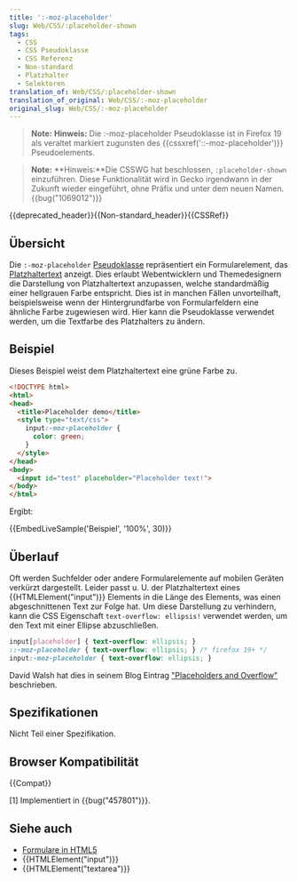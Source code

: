 ```yaml
---
title: ':-moz-placeholder'
slug: Web/CSS/:placeholder-shown
tags:
  - CSS
  - CSS Pseudoklasse
  - CSS Referenz
  - Non-standard
  - Platzhalter
  - Selektoren
translation_of: Web/CSS/:placeholder-shown
translation_of_original: Web/CSS/:-moz-placeholder
original_slug: Web/CSS/:-moz-placeholder
---
```

> **Note:** **Hinweis:** Die :-moz-placeholder Pseudoklasse ist in Firefox 19 als veraltet markiert zugunsten des {{cssxref('::-moz-placeholder')}} Pseudoelements.

> **Note:** **Hinweis:**Die CSSWG hat beschlossen, `:placeholder-shown` einzuführen. Diese Funktionalität wird in Gecko irgendwann in der Zukunft wieder eingeführt, ohne Präfix und unter dem neuen Namen. {{bug("1069012")}}

{{deprecated_header}}{{Non-standard_header}}{{CSSRef}}

## Übersicht

Die `:-moz-placeholder` [Pseudoklasse](/de/docs/Web/CSS/Pseudo-classes) repräsentiert ein Formularelement, das [Platzhaltertext](/de/docs/Web/Guide/HTML/Formulare_in_HTML#Das_placeholder_Attribut) anzeigt. Dies erlaubt Webentwicklern und Themedesignern die Darstellung von Platzhaltertext anzupassen, welche standardmäßig einer hellgrauen Farbe entspricht. Dies ist in manchen Fällen unvorteilhaft, beispielsweise wenn der Hintergrundfarbe von Formularfeldern eine ähnliche Farbe zugewiesen wird. Hier kann die Pseudoklasse verwendet werden, um die Textfarbe des Platzhalters zu ändern.

## Beispiel

Dieses Beispiel weist dem Platzhaltertext eine grüne Farbe zu.

```html
<!DOCTYPE html>
<html>
<head>
  <title>Placeholder demo</title>
  <style type="text/css">
    input:-moz-placeholder {
      color: green;
    }
  </style>
</head>
<body>
  <input id="test" placeholder="Placeholder text!">
</body>
</html>
```

Ergibt:

{{EmbedLiveSample('Beispiel', '100%', 30)}}

## Überlauf

Oft werden Suchfelder oder andere Formularelemente auf mobilen Geräten verkürzt dargestellt. Leider passt u. U. der Platzhaltertext eines {{HTMLElement("input")}} Elements in die Länge des Elements, was einen abgeschnittenen Text zur Folge hat. Um diese Darstellung zu verhindern, kann die CSS Eigenschaft `text-overflow: ellipsis!` verwendet werden, um den Text mit einer Ellipse abzuschließen.

```css
input[placeholder] { text-overflow: ellipsis; }
::-moz-placeholder { text-overflow: ellipsis; } /* firefox 19+ */
input:-moz-placeholder { text-overflow: ellipsis; }
```

David Walsh hat dies in seinem Blog Eintrag ["Placeholders and Overflow"](http://davidwalsh.name/placeholder-overflow) beschrieben.

## Spezifikationen

Nicht Teil einer Spezifikation.

## Browser Kompatibilität

{{Compat}}

\[1] Implementiert in {{bug("457801")}}.

## Siehe auch

- [Formulare in HTML5](/de/docs/Web/Guide/HTML/Formulare_in_HTML)
- {{HTMLElement("input")}}
- {{HTMLElement("textarea")}}
